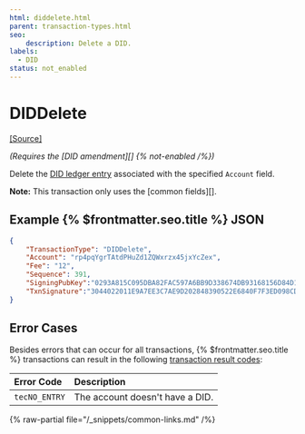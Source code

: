 ```yaml
---
html: diddelete.html
parent: transaction-types.html
seo:
    description: Delete a DID.
labels:
  - DID
status: not_enabled
---
```

# DIDDelete

[[Source]](https://github.com/XRPLF/rippled/blob/master/src/ripple/app/tx/impl/DID.cpp "Source")

_(Requires the [DID amendment][] {% not-enabled /%})_

Delete the [DID ledger entry](../../ledger-data/ledger-entry-types/did.md) associated with the specified `Account` field.

**Note:** This transaction only uses the [common fields][].


## Example {% $frontmatter.seo.title %} JSON

```json
{
    "TransactionType": "DIDDelete",
    "Account": "rp4pqYgrTAtdPHuZd1ZQWxrzx45jxYcZex",
    "Fee": "12",
    "Sequence": 391,
    "SigningPubKey":"0293A815C095DBA82FAC597A6BB9D338674DB93168156D84D18417AD509FFF5904",
    "TxnSignature":"3044022011E9A7EE3C7AE9D202848390522E6840F7F3ED098CD13E..."
}
```


## Error Cases

Besides errors that can occur for all transactions, {% $frontmatter.seo.title %} transactions can result in the following [transaction result codes](../transaction-results/transaction-results.md):

| Error Code          | Description                                  |
|:--------------------|:---------------------------------------------|
| `tecNO_ENTRY`       | The account doesn't have a DID.              |

{% raw-partial file="/_snippets/common-links.md" /%}
